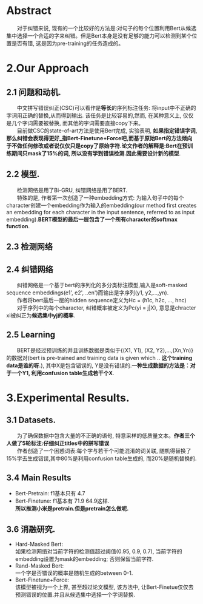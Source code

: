 # Abstract
&emsp;&emsp;对于纠错来说, 现有的一个比较好的方法是:对句子的每个位置利用Bert从候选集中选择一个合适的字来纠错。但是Bert本身是没有足够的能力可以检测到某个位置是否有错, 这是因为pre-training的任务造成的。  

# 2.Our Approach
## 2.1 问题和动机.  
&emsp;&emsp;中文拼写错误纠正(CSC)可以看作是**等长**的序列标注任务: 将input中不正确的字词用正确的替换,从而得到输出. 该任务是比较容易的,然而, 在某种意义上, 仅仅是几个字词需要被替换, 而其他的字词需要直接copy下来。  
&emsp;&emsp;目前做CSC的state-of-art方法是使用Bert完成, 实验表明, **如果指定错误字词,那么纠错会表现得更好_指Bert-Finetune+Force吧,而基于原始Bert的方法倾向于不做任何修改或者说仅仅只是copy了原始字符.论文作者的解释是:Bert在预训练期间只mask了15%的词, 所以没有学到错误检测.因此需要设计新的模型**.
## 2.2 模型.
&emsp;&emsp;检测网络是用了Bi-GRU, 纠错网络是用了BERT.  
&emsp;&emsp;特殊的是, 作者第一次创造了一种embedding方式: 为输入句子中的每个character创建一个embedding作为输入的embedding(our method first creates an embedding for each character in the input sentence, referred to as input embedding).**BERT模型的最后一层包含了一个所有character的softmax function**.
## 2.3 检测网络
## 2.4 纠错网络
&emsp;&emsp;纠错网络是一个基于bert的序列化的多分类标注模型,输入是soft-masked sequence embeddings(e1', e2', ..en')而输出是字序列(y1, y2,...,yn).  
&emsp;&emsp;作者将bert最后一层的hidden sequence定义为Hc = (h1c, h2c, ..., hnc)  
&emsp;&emsp;对于序列中的每个character, 纠错概率被定义为Pc(yi = j|X), 意思是chracter xi被纠正为**候选集中yj的概率**.  
## 2.5 Learning
&emsp;&emsp;BERT是经过预训练的并且训练数据是类似于{(X1, Y1), (X2, Y2),...,(Xn,Yn)}的数据对(bert is pre-trained and training data is given which .. **这个training data是谁的呀.**), 其中X是包含错误的, Y是没有错误的.**一种生成数据的方法是：对于一个Y1, 利用confusion table生成若干个X**.  

# 3.Experimental Results.
## 3.1 Datasets.
&emsp;&emsp;为了确保数据中包含大量的不正确的语句, 特意采样的低质量文本。**作者三个人做了5轮标注:仔细纠正titles中的拼写错误**  
&emsp;&emsp;作者创造了一个困惑词表:每个字与若干个可能混淆的词关联, 随机得替换了15%字去生成错误,其中80%是利用confusion table生成的, 而20%是随机替换的.  

## 3.4 Main Results
- Bert-Pretrain: f1基本只有 4.7  
- Bert-Finetune: f1基本有 71.9 64.9这样.  
**所以推测小米是pretrain.但是pretrain怎么做呢.**
## 3.6 消融研究.
- Hard-Masked Bert:  
如果检测网络对当前字符的检测值超过阈值(0.95, 0.9, 0.7), 当前字符的embedding设置为mask的embedding; 否则保留当前字符. 
- Rand-Masked Bert:  
一个字是否错误的概率是随机生成的between 0-1.  
- Bert-Finetune+Force:  
该模型被视为一个上界, 甚至超过论文模型, 该方法中, 让Bert-Finetue仅仅去预测错误的位置.并且从候选集中选择一个字词替换. 
